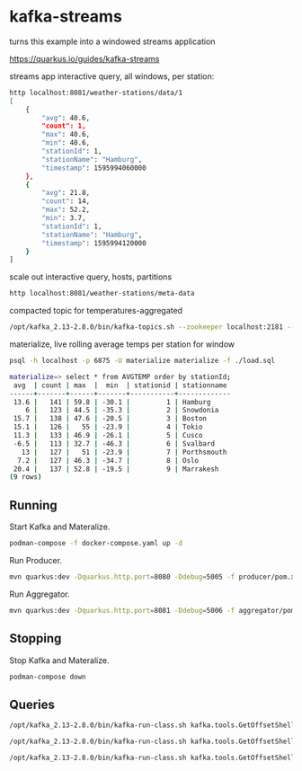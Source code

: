 # kafka-streams

turns this example into a windowed streams application

https://quarkus.io/guides/kafka-streams

streams app interactive query, all windows, per station:
```bash
http localhost:8081/weather-stations/data/1
[
    {
        "avg": 40.6,
        "count": 1,
        "max": 40.6,
        "min": 40.6,
        "stationId": 1,
        "stationName": "Hamburg",
        "timestamp": 1595994060000
    },
    {
        "avg": 21.8,
        "count": 14,
        "max": 52.2,
        "min": 3.7,
        "stationId": 1,
        "stationName": "Hamburg",
        "timestamp": 1595994120000
    }
]
```

scale out interactive query, hosts, partitions
```bash
http localhost:8081/weather-stations/meta-data
```

compacted topic for temperatures-aggregated
```bash
/opt/kafka_2.13-2.8.0/bin/kafka-topics.sh --zookeeper localhost:2181 --create --topic temperatures-aggregated --replication-factor 1 --partitions 1 --config "cleanup.policy=compact" --config "delete.retention.ms=100"  --config "segment.ms=100" --config "min.cleanable.dirty.ratio=0.01"
```

materialize, live rolling average temps per station for window
```bash
psql -h localhost -p 6875 -U materialize materialize -f ./load.sql

materialize=> select * from AVGTEMP order by stationId;
 avg  | count | max  |  min  | stationid | stationname 
------+-------+------+-------+-----------+-------------
 13.6 |   141 | 59.8 | -30.1 |         1 | Hamburg
    6 |   123 | 44.5 | -35.3 |         2 | Snowdonia
 15.7 |   138 | 47.6 | -20.5 |         3 | Boston
 15.1 |   126 |   55 | -23.9 |         4 | Tokio
 11.3 |   133 | 46.9 | -26.1 |         5 | Cusco
 -6.5 |   113 | 32.7 | -46.3 |         6 | Svalbard
   13 |   127 |   51 | -23.9 |         7 | Porthsmouth
  7.2 |   127 | 46.3 | -34.7 |         8 | Oslo
 20.4 |   137 | 52.8 | -19.5 |         9 | Marrakesh
(9 rows) 
```

## Running

Start Kafka and Materalize.

```bash
podman-compose -f docker-compose.yaml up -d
```

Run Producer.

```bash
mvn quarkus:dev -Dquarkus.http.port=8080 -Ddebug=5005 -f producer/pom.xml
```

Run Aggregator.

```bash
mvn quarkus:dev -Dquarkus.http.port=8081 -Ddebug=5006 -f aggregator/pom.xml
```

## Stopping

Stop Kafka and Materalize.

```bash
podman-compose down
```


## Queries

```bash
/opt/kafka_2.13-2.8.0/bin/kafka-run-class.sh kafka.tools.GetOffsetShell --broker-list localhost:9092 --topic temperatures-aggregated --time -1 --offsets 1 | awk -F  ":" '{sum += $3} END {print sum}'

/opt/kafka_2.13-2.8.0/bin/kafka-run-class.sh kafka.tools.GetOffsetShell --broker-list localhost:9092 --topic weather-stations --time -1 --offsets 1 | awk -F  ":" '{sum += $3} END {print sum}'

/opt/kafka_2.13-2.8.0/bin/kafka-run-class.sh kafka.tools.GetOffsetShell --broker-list localhost:9092 --topic temperature-values --time -1 --offsets 1 | awk -F  ":" '{sum += $3} END {print sum}'
```
